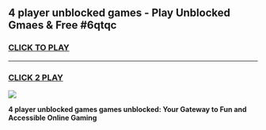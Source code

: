 
## 4 player unblocked games - Play Unblocked Gmaes & Free #6qtqc
<h3>
<a href="https://premium.freeplayer.one?title=4_player_unblocked_games&ref=01M">CLICK TO PLAY</a></h3>
<hr>

<h3>
<a href="https://premium.freeplayer.one?title=4_player_unblocked_games&ref=01M">CLICK 2 PLAY</a>
  
</h3>

<a href="https://premium.freeplayer.one?title=4_player_unblocked_games&ref=01M"><img src="https://clearcache.store/games.png"></a>


**4 player unblocked games games unblocked: Your Gateway to Fun and Accessible Online Gaming**
